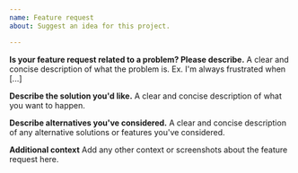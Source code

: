 ```yaml
---
name: Feature request
about: Suggest an idea for this project.

---
```


**Is your feature request related to a problem? Please describe.**
A clear and concise description of what the problem is. Ex. I'm always frustrated when [...]

**Describe the solution you'd like.**
A clear and concise description of what you want to happen.

**Describe alternatives you've considered.**
A clear and concise description of any alternative solutions or features you've considered.

**Additional context**
Add any other context or screenshots about the feature request here.

